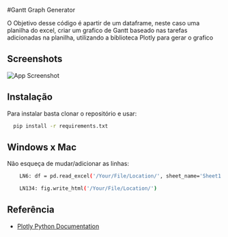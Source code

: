 #Gantt Graph Generator

O Objetivo desse código é apartir de um dataframe, neste caso uma planilha do excel, criar um grafico de Gantt baseado nas tarefas adicionadas na planilha, utilizando a biblioteca Plotly para gerar o grafico

## Screenshots

![App Screenshot](https://via.placeholder.com/468x300?text=App+Screenshot+Here)


## Instalação

Para instalar basta clonar o repositório e usar: 

```bash
  pip install -r requirements.txt
```

## Windows x Mac

Não esqueça de mudar/adicionar as linhas:

```bash
    LN6: df = pd.read_excel('/Your/File/Location/', sheet_name='Sheet1')

    LN134: fig.write_html('/Your/File/Location/')
```
## Referência

 - [Plotly Python Documentation](https://plotly.com/python-api-reference/)


